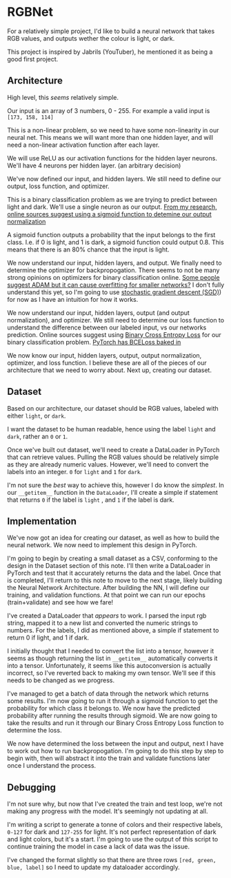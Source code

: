 # RGBNet

For a relatively simple project, I'd like to build a neural network that takes RGB values, and outputs wether the colour is light, or dark.

This project is inspired by Jabrils (YouTuber), he mentioned it as being a good first project.

## Architecture

High level, this _seems_ relatively simple.

Our input is an array of 3 numbers, 0 - 255. For example a valid input is `[173, 158, 114]`

This is a non-linear problem, so we need to have some non-linearity in our neural net. This means we will want more than one hidden layer, and will need a non-linear activation function after each layer.

We will use ReLU as our activation functions for the hidden layer neurons. We'll have 4 neurons per hidden layer. (an arbitrary decision)

We've now defined our input, and hidden layers. We still need to define our output, loss function, and optimizer.

This is a binary classification problem as we are trying to predict between light and dark. We'll use a single neuron as our output. [From my research, online sources suggest using a sigmoid function to detemine our output normalization](https://towardsdatascience.com/sigmoid-and-softmax-functions-in-5-minutes-f516c80ea1f9#:~:text=But%20if%20both%20functions%20map,extension%20of%20the%20Sigmoid%20function.)

A sigmoid function outputs a probability that the input belongs to the first class. I.e. if 0 is light, and 1 is dark, a sigmoid function could output 0.8. This means that there is an 80% chance that the input is light.

We now understand our input, hidden layers, and output. We finally need to determine the optimizer for backpropogation. There seems to not be many strong opinions on optimizers for binary classification online. [Some people suggest ADAM but it can cause overfitting for smaller networks?](https://ai.stackexchange.com/questions/18206/what-kind-of-optimizer-is-suggested-to-use-for-binary-classification-of-similar) I don't fully understand this yet, so I'm going to use [stochastic gradient descent (SGD)](https://www.youtube.com/watch?v=vMh0zPT0tLI)) for now as I have an intuition for how it works.

We now understand our input, hidden layers, output (and output normalization), and optimizer. We still need to determine our loss function to understand the difference between our labeled input, vs our networks prediction. Online sources suggest using [Binary Cross Entropy Loss](https://stats.stackexchange.com/questions/186091/what-loss-function-should-i-use-for-binary-detection-in-face-non-face-detection) for our binary classification problem. [PyTorch has BCELoss baked in](https://pytorch.org/docs/stable/generated/torch.nn.BCELoss.html)

We now know our input, hidden layers, output, output normalization, optimizer, and loss function. I believe these are all of the pieces of our architecture that we need to worry about. Next up, creating our dataset.

## Dataset

Based on our architecture, our dataset should be RGB values, labeled with either `light`, or `dark`.

I want the dataset to be human readable, hence using the label `light` and `dark`, rather an `0` or `1`.

Once we've built out dataset, we'll need to create a DataLoader in PyTorch that can retrieve values. Pulling the RGB values should be relatively simple as they are already numeric values. However, we'll need to convert the labels into an integer. `0` for `light` and `1` for `dark`.

I'm not sure the _best_ way to achieve this, however I do know the _simplest_. In our `__getitem__` function in the `DataLoader`, I'll create a simple if statement that returns `0` if the label is `light` , and `1` if the label is dark.

## Implementation

We've now got an idea for creating our dataset, as well as how to build the neural network. We now need to implement this design in PyTorch.

I'm going to begin by creating a small dataset as a CSV, conforming to the design in the Dataset section of this note. I'll then write a DataLoader in PyTorch and test that it accurately returns the data and the label. Once that is completed, I'll return to this note to move to the next stage, likely building the Neural Network Architecture. After building the NN, I will define our training, and validation functions. At that point we can run our epochs (train+validate) and see how we fare!

I've created a DataLoader that _appears_ to work. I parsed the input rgb string, mapped it to a new list and converted the numeric strings to numbers. For the labels, I did as mentioned above, a simple if statement to return 0 if light, and 1 if dark.

I initially thought that I needed to convert the list into a tensor, however it seems as though returning the list in `__getitem__` automatically converts it into a tensor. Unfortunately, it seems like this autoconversion is actually incorrect, so I've reverted back to making my own tensor. We'll see if this needs to be changed as we progress.

I've managed to get a batch of data through the network which returns some results. I'm now going to run it through a sigmoid function to get the probability for which class it belongs to. We now have the predicted probability after running the results through sigmoid. We are now going to take the results and run it through our Binary Cross Entropy Loss function to determine the loss.

We now have determined the loss between the input and output, next I have to work out how to run backpropogation. I'm going to do this step by step to begin with, then will abstract it into the train and validate functions later once I understand the process.

## Debugging

I'm not sure why, but now that I've created the train and test loop, we're not making any progress with the model. It's seemingly not updating at all.

I'm writing a script to generate a tonne of colors and their respective labels, `0-127` for dark and `127-255` for light. It's not perfect representation of dark and light colors, but it's a start. I'm going to use the output of this script to continue training the model in case a lack of data was the issue.

I've changed the format slightly so that there are three rows `[red, green, blue, label]` so I need to update my dataloader accordingly.